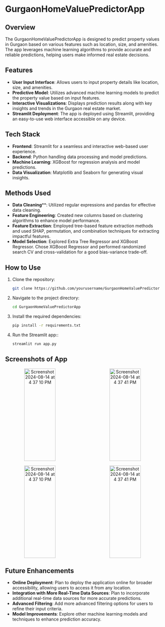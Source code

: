 # GurgaonHomeValuePredictorApp

## Overview
The GurgaonHomeValuePredictorApp is designed to predict property values in Gurgaon based on various features such as location, size, and amenities. The app leverages machine learning algorithms to provide accurate and reliable predictions, helping users make informed real estate decisions.

## Features
- **User Input Interface**: Allows users to input property details like location, size, and amenities.
- **Predictive Model**: Utilizes advanced machine learning models to predict the property value based on input features.
- **Interactive Visualizations**: Displays prediction results along with key insights and trends in the Gurgaon real estate market.
- **Streamlit Deployment**: The app is deployed using Streamlit, providing an easy-to-use web interface accessible on any device.

## Tech Stack
- **Frontend**: Streamlit for a seamless and interactive web-based user experience.
- **Backend**: Python handling data processing and model predictions.
- **Machine Learning**: XGBoost for regression analysis and model predictions.
- **Data Visualization**: Matplotlib and Seaborn for generating visual insights.
## Methods Used
- **Data Cleaning****: Utilized regular expressions and pandas for effective data cleaning.
- **Feature Engineering**: Created new columns based on clustering algorithms to enhance model performance.
- **Feature Extraction**: Employed tree-based feature extraction methods and used SHAP, permutation, and combination techniques for extracting impactful features.
- **Model Selection**: Explored Extra Tree Regressor and XGBoost Regressor. Chose XGBoost Regressor and performed randomized search CV and cross-validation for a good bias-variance trade-off.


## How to Use
1. Clone the repository:
   ```bash
   git clone https://github.com/yourusername/GurgaonHomeValuePredictorApp.git
2. Navigate to the project directory:
   ```bash
   cd GurgaonHomeValuePredictorApp
3. Install the required dependencies:
   ```bash
   pip install -r requirements.txt
4. Run the Streamlit app::
   ```bash
   streamlit run app.py
   
## Screenshots of App

<div align="center">
  <div style="display: flex; justify-content: space-between;">
    <img width="45%" height="300px" alt="Screenshot 2024-08-14 at 4 37 10 PM" src="https://github.com/user-attachments/assets/4de4e1c1-031f-4c25-bdb6-5113a7fae804">
    <img width="45%" height="300px" alt="Screenshot 2024-08-14 at 4 37 41 PM" src="https://github.com/user-attachments/assets/cd8653f2-340b-46ca-bbdf-90cfb8a550d0">
  </div>
  <div style="display: flex; justify-content: space-between; margin-top: 15px;">
    <img width="45%" height="300px" alt="Screenshot 2024-08-14 at 4 37 10 PM" src="https://github.com/user-attachments/assets/0bdb7c71-b0f5-4cbb-bdc3-e13f46c36ebe">
    <img width="45%" height="300px" alt="Screenshot 2024-08-14 at 4 37 41 PM" src="https://github.com/user-attachments/assets/74c76353-be94-42a8-8f5c-0bc2f40bcda4">
  </div>
</div>

## Future Enhancements
- **Online Deployment**: Plan to deploy the application online for broader accessibility, allowing users to access it from any location.
- **Integration with More Real-Time Data Sources**: Plan to incorporate additional real-time data sources for more accurate predictions.
- **Advanced Filtering**: Add more advanced filtering options for users to refine their input criteria.
- **Model Improvements**: Explore other machine learning models and techniques to enhance prediction accuracy.












